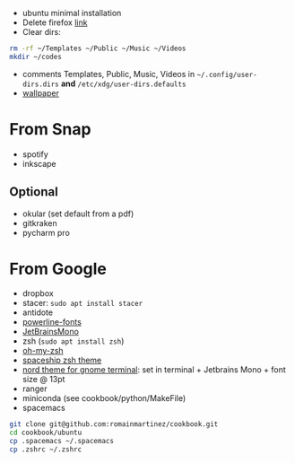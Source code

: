 - ubuntu minimal installation
- Delete firefox [link](https://askubuntu.com/questions/16758/removing-firefox-in-ubuntu-with-all-add-ons-like-it-never-existed)
- Clear dirs:
```bash
rm -rf ~/Templates ~/Public ~/Music ~/Videos 
mkdir ~/codes
```
- comments Templates, Public, Music, Videos in `~/.config/user-dirs.dirs` __and__ `/etc/xdg/user-dirs.defaults`
- [wallpaper](https://imgur.com/a/nwrAFSJ)

# From Snap
- spotify
- inkscape

## Optional
- okular (set default from a pdf)
- gitkraken
- pycharm pro

# From Google
- dropbox
- stacer: `sudo apt install stacer`
- antidote
- [powerline-fonts](https://github.com/powerline/fonts)
- [JetBrainsMono](https://www.jetbrains.com/lp/mono/)
- zsh (`sudo apt install zsh`)
- [oh-my-zsh](https://github.com/ohmyzsh/ohmyzsh)
- [spaceship zsh theme](https://github.com/denysdovhan/spaceship-prompt)
- [nord theme for gnome terminal](https://github.com/arcticicestudio/nord-gnome-terminal): set in terminal + Jetbrains Mono + font size @ 13pt
- ranger
- miniconda (see cookbook/python/MakeFile)
- spacemacs

```bash
git clone git@github.com:romainmartinez/cookbook.git
cd cookbook/ubuntu
cp .spacemacs ~/.spacemacs
cp .zshrc ~/.zshrc
```
